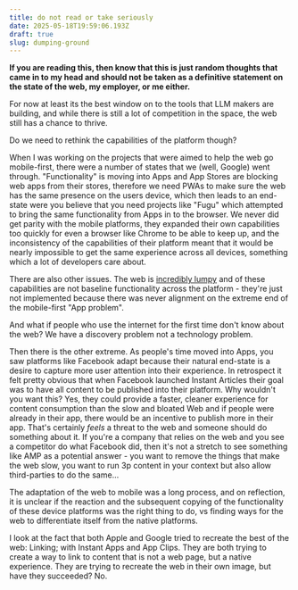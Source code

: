 ```yaml
---
title: do not read or take seriously
date: 2025-05-18T19:59:06.193Z
draft: true
slug: dumping-ground
---
```


**If you are reading this, then know that this is just random thoughts that came in to my head and should not be taken as a definitive statement on the state of the web, my employer, or me either.**

For now at least its the best window on to the tools that LLM makers are building, and while there is still a lot of competition in the space, the web still has a chance to thrive.

Do we need to rethink the capabilities of the platform though?

When I was working on the projects that were aimed to help the web go mobile-first, there were a number of states that we (well, Google) went through. "Functionality" is moving into Apps and App Stores are blocking web apps from their stores, therefore we need PWAs to make sure the web has the same presence on the users device, which then leads to an end-state were you believe that you need projects like "Fugu" which attempted to bring the same functionality from Apps in to the browser. We never did get parity with the mobile platforms, they expanded their own capabilities too quickly for even a browser like Chrome to be able to keep up, and the inconsistency of the capabilities of their platform meant that it would be nearly impossible to get the same experience across all devices, something which a lot of developers care about.

There are also other issues. The web is [incredibly lumpy](https://paul.kinlan.me/the-lumpy-web/) and of these capabilities are not baseline functionality across the platform - they're just not implemented because there was never alignment on the extreme end of the mobile-first "App problem".

And what if people who use the internet for the first time don't know about the web? We have a discovery problem not a technology problem.

Then there is the other extreme. As people's time moved into Apps, you saw platforms like Facebook adapt because their natural end-state is a desire to capture more user attention into their experience. In retrospect it felt pretty obvious that when Facebook launched Instant Articles their goal was to have all content to be published into their platform. Why wouldn't you want this? Yes, they could provide a faster, cleaner experience for content consumption than the slow and bloated Web and if people were already in their app, there would be an incentive to publish more in their app. That's certainly _feels_ a threat to the web and someone should do something about it. If you're a company that relies on the web and you see a competitor do what Facebook did, then it's not a stretch to see something like AMP as a potential answer - you want to remove the things that make the web slow, you want to run 3p content in your context but also allow third-parties to do the same...

The adaptation of the web to mobile was a long process, and on reflection, it is unclear if the reaction and the subsequent copying of the functionality of these device platforms was the right thing to do, vs finding ways for the web to differentiate itself from the native platforms.

I look at the fact that both Apple and Google tried to recreate the best of the web: Linking; with Instant Apps and App Clips. They are both trying to create a way to link to content that is not a web page, but a native experience. They are trying to recreate the web in their own image, but have they succeeded? No.
